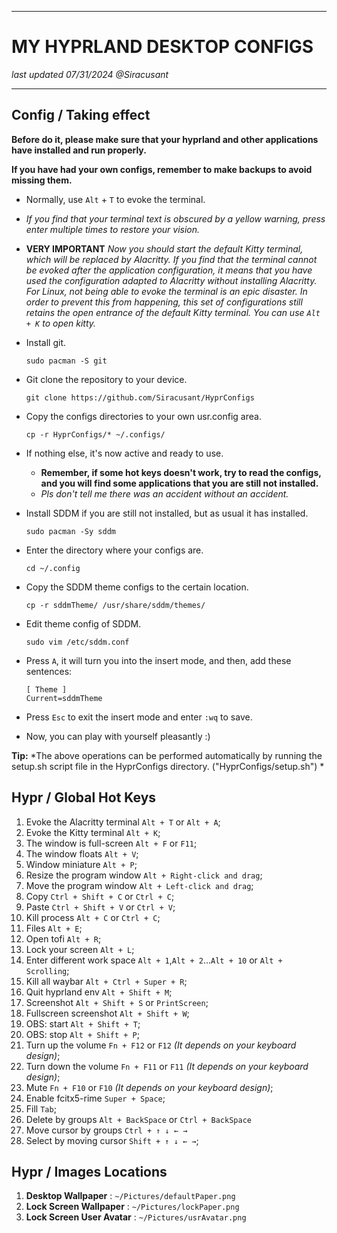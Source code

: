 - - -

# MY HYPRLAND DESKTOP CONFIGS

*last updated 07/31/2024 @Siracusant*

- - -

## Config / Taking effect

**Before do it, please make sure that your hyprland and other applications have installed and run properly.**

**If you have had your own configs, remember to make backups to avoid missing them.**

- Normally, use `Alt` + `T` to evoke the terminal. 

- *If you find that your terminal text is obscured by a yellow warning, press enter multiple times to restore your vision.*

- **VERY IMPORTANT** *Now you should start the default Kitty terminal, which will be replaced by Alacritty. If you find that the terminal cannot be evoked after the application configuration, it means that you have used the configuration adapted to Alacritty without installing Alacritty. For Linux, not being able to evoke the terminal is an epic disaster. In order to prevent this from happening, this set of configurations still retains the open entrance of the default Kitty terminal. You can use `Alt + K` to open kitty.*

- Install git.

      sudo pacman -S git

- Git clone the repository to your device.

      git clone https://github.com/Siracusant/HyprConfigs

- Copy the configs directories to your own usr.config area.

      cp -r HyprConfigs/* ~/.configs/

- If nothing else, it's now active and ready to use.

    - **Remember, if some hot keys doesn't work, try to read the configs, and you will find some applications that you are still not installed.**
    - *Pls don't tell me there was an accident without an accident.*

- Install SDDM if you are still not installed, but as usual it has installed.

      sudo pacman -Sy sddm

- Enter the directory where your configs are.

      cd ~/.config

- Copy the SDDM theme configs to the certain location.

      cp -r sddmTheme/ /usr/share/sddm/themes/

- Edit theme config of SDDM.

      sudo vim /etc/sddm.conf

- Press `A`, it will turn you into the insert mode, and then, add these sentences:
  ````
  [ Theme ]
  Current=sddmTheme
  ````
- Press `Esc` to exit the insert mode and enter `:wq` to save.
- Now, you can play with yourself pleasantly :)

**Tip:** *The above operations can be performed automatically by running the setup.sh script file in the HyprConfigs directory. ("HyprConfigs/setup.sh") *

## Hypr / Global Hot Keys
1. Evoke the Alacritty terminal `Alt + T` or `Alt + A`;
2. Evoke the Kitty terminal `Alt + K`;
3. The window is full-screen `Alt + F` or `F11`;
4. The window floats `Alt + V`;
5. Window miniature `Alt + P`;
6. Resize the program window `Alt + Right-click and drag`;
7. Move the program window `Alt + Left-click and drag`;
8. Copy `Ctrl + Shift + C` or `Ctrl + C`;
9. Paste `Ctrl + Shift + V` or `Ctrl + V`;
10. Kill process `Alt + C` or `Ctrl + C`;
11. Files `Alt + E`;
12. Open tofi `Alt + R`;
13. Lock your screen `Alt + L`;
14. Enter different work space `Alt + 1`,`Alt + 2`...`Alt + 10` or `Alt + Scrolling`;
15. Kill all waybar `Alt + Ctrl + Super + R`;
16. Quit hyprland env `Alt + Shift + M`;
17. Screenshot `Alt + Shift + S` or `PrintScreen`;
18. Fullscreen screenshot `Alt + Shift + W`;
19. OBS: start `Alt + Shift + T`;
20. OBS: stop  `Alt + Shift + P`;
21. Turn up the volume `Fn + F12` or `F12` *(It depends on your keyboard design)*;
22. Turn down the volume `Fn + F11` or `F11` *(It depends on your keyboard design)*;
23. Mute `Fn + F10` or `F10` *(It depends on your keyboard design)*;
24. Enable fcitx5-rime `Super + Space`;
25. Fill `Tab`;
26. Delete by groups `Alt + BackSpace` or `Ctrl + BackSpace`
27. Move cursor by groups `Ctrl + ↑ ↓ ← →`
28. Select by moving cursor `Shift + ↑ ↓ ← →`;

## Hypr / Images Locations
1. **Desktop Wallpaper** : `~/Pictures/defaultPaper.png`
2. **Lock Screen Wallpaper** : `~/Pictures/lockPaper.png`
3. **Lock Screen User Avatar** : `~/Pictures/usrAvatar.png`

